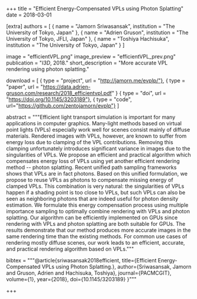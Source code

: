 +++
title = "Efficient Energy-Compensated VPLs using Photon Splatting"
date = 2018-03-01

[extra]
authors = [
    { name = "Jamorn Sriwasansak", institution = "The University of Tokyo, Japan" },
    { name = "Adrien Gruson", institution = "The University of Tokyo, JFLI, Japan" },
    { name = "Toshiya Hachisuka", institution = "The University of Tokyo, Japan" }
]

image = "efficientVPL.png"
image_preview = "efficientVPL_prev.png"
publication = "*I3D*, 2018."
short_description = "More accurate VPL rendering using photon splatting."

download = [
    { type = "project", url = "http://jamorn.me/evplp/"},
    { type = "paper", url = "https://data.adrien-gruson.com/research/2018_efficientvpl.pdf" }
    { type = "doi", url = "https://doi.org/10.1145/3203189"},
    { type = "code", url="https://github.com/zentojamorn/evplp"}
]

abstract = """Efficient light transport simulation is important for many applications in computer graphics. Many-light methods based on virtual point lights (VPLs) especially work well for scenes consist mainly of diffuse materials. Rendered images with VPLs, however, are known to suffer from energy loss due to clamping of the VPL contributions. Removing this clamping unfortunately introduces significant variance in images due to the singularities of VPLs. We propose an efficient and practical algorithm which compensates energy loss of VPLs using yet another efficient rendering method -- photon splatting. Recent unified path sampling frameworks shows that VPLs are in fact photons. Based on this unified formulation, we propose to reuse VPLs as photons to compensate missing energy of clamped VPLs. This combination is very natural: the singularities of VPLs happen if a shading point is too close to VPLs, but such VPLs can also be seen as neighboring photons that are indeed useful for photon density estimation. We formulate this energy compensation process using multiple importance sampling to optimally combine rendering with VPLs and photon splatting. Our algorithm can be efficiently implemented on GPUs since rendering with VPLs and photon splatting are both suitable for GPUs. The results demonstrate that our method produces more accurate images in the same rendering time than the existing methods. For common use cases of rendering mostly diffuse scenes, our work leads to an efficient, accurate, and practical rendering algorithm based on VPLs."""

bibtex = """@article{sriwasansak2018efficient,
  title={Efficient Energy-Compensated VPLs using Photon Splatting.},
  author={Sriwasansak, Jamorn and Gruson, Adrien and Hachisuka, Toshiya},
  journal={PACMCGIT},
  volume={1},
  year={2018},
  doi={10.1145/3203189}
}"""

+++
